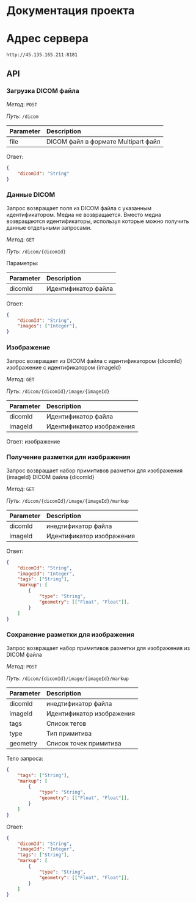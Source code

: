 # Документация проекта

# Адрес сервера

`http://45.135.165.211:8181`

## API

### Загрузка DICOM файла

*Метод*: `POST`

*Путь*: `/dicom`

| Parameter | Description |
| :----------- | :--------------- |
| file | DICOM файл в формате Multipart файл |

Ответ:


```json
{
    "dicomId": "String"
}
```

### Данные DICOM

Запрос возвращает поля из DICOM файла с указанным идентификатором. Медиа не возвращается. Вместо медиа возвращаются идентификаторы, используя которые можно получить данные отдельными запросами.

*Метод*: `GET`

*Путь*: `/dicom/{dicomId}`

Параметры:

| Parameter | Description |
| :----------- | :--------------- |
| dicomId | Идентификатор файла|

Ответ:

```json
{
    "dicomId": "String",
    "images": ["Integer"],
}
```

### Изображение

Запрос возвращает из DICOM файла с идентификатором {dicomId} изображение с идентификатором {imageId}

*Метод*: `GET`

*Путь*: `/dicom/{dicomId}/image/{imageId}`

| Parameter | Description |
| :----------- | :--------------- |
| dicomId | Идентификатор файла |
| imageId | Идентификатор изображения |

Ответ: изображение

### Получение разметки для изображения

Запрос возвращает набор примитивов разметки для изображения {imageId} DICOM файла {dicomId}

*Метод*: `GET`

*Путь*:  `/dicom/{dicomId}/image/{imageId}/markup`

| Parameter | Description |
| :----------- | :--------------- |
| dicomId | инедтификатор файла |
| imageId | Идентификатор изображения |

Ответ:

```json
{
    "dicomId": "String",
    "imageId": "Integer",
    "tags": ["String"],
    "markup": [
        {
            "type": "String",
            "geometry": [["Float", "Float"]],
        }
    ]
}
```

### Сохранение разметки для изображения

Запрос возвращает набор примитивов разметки для изображения из DICOM файла 

*Метод*: `POST`

*Путь*:  `/dicom/{dicomId}/image/{imageId}/markup`

| Parameter | Description |
| :----------- | :--------------- |
| dicomId | инедтификатор файла |
| imageId | Идентификатор изображения |
| tags | Список тегов |
| type | Тип примитива |
| geometry | Список точек примитива |

Тело запроса:

```json
{
    "tags": ["String"],
    "markup": [
        {
            "type": "String",
            "geometry": [["Float", "Float"]],
        }
    ]
}
```

Ответ:

```json
{
    "dicomId": "String",
    "imageId": "Integer",
    "tags": ["String"],
    "markup": [
        {
            "type": "String",
            "geometry": [["Float", "Float"]],
        }
    ]
}
```
